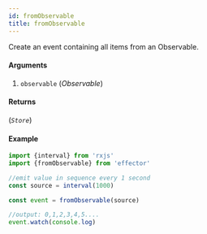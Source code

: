 ```yaml
---
id: fromObservable
title: fromObservable
---
```


Create an event containing all items from an Observable.

#### Arguments

1. `observable` (_Observable_)

#### Returns

(_`Store`_)

#### Example

```js
import {interval} from 'rxjs'
import {fromObservable} from 'effector'

//emit value in sequence every 1 second
const source = interval(1000)

const event = fromObservable(source)

//output: 0,1,2,3,4,5....
event.watch(console.log)
```
